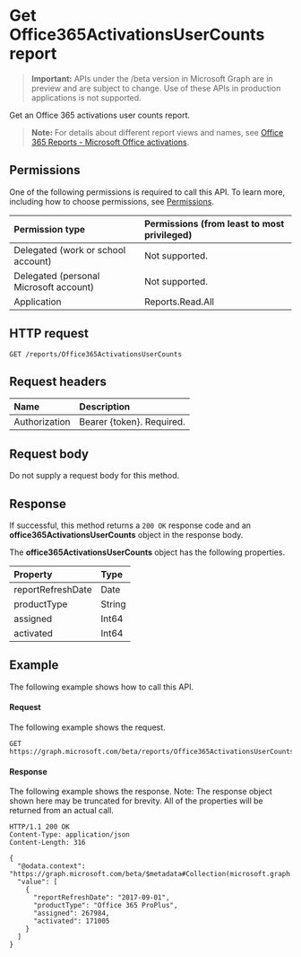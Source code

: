 # Get Office365ActivationsUserCounts report

> **Important:** APIs under the /beta version in Microsoft Graph are in preview and are subject to change. Use of these APIs in production applications is not supported.

Get an Office 365 activations user counts report.

> **Note:** For details about different report views and names, see [Office 365 Reports - Microsoft Office activations](https://support.office.com/client/Office-activations-87c24ae2-82e0-4d1e-be01-c3bcc3f18c60).

## Permissions

One of the following permissions is required to call this API. To learn more, including how to choose permissions, see [Permissions](../../../concepts/permissions_reference.md).

|Permission type      | Permissions (from least to most privileged)              |
|:--------------------|:---------------------------------------------------------|
|Delegated (work or school account) | Not supported.    |
|Delegated (personal Microsoft account) | Not supported.    |
|Application | Reports.Read.All |

## HTTP request

<!-- { "blockType": "ignored" } -->

```http
GET /reports/Office365ActivationsUserCounts
```

## Request headers

| Name       | Description|
|:---------------|:----------|
| Authorization  | Bearer {token}. Required. |

## Request body

Do not supply a request body for this method.

## Response

If successful, this method returns a `200 OK` response code and an **office365ActivationsUserCounts** object in the response body.

The **office365ActivationsUserCounts** object has the following properties.

| Property       | Type|
|:---------------|:----------|
|reportRefreshDate|Date|
|productType|String|
|assigned|Int64|
|activated|Int64|

## Example

The following example shows how to call this API.

#### Request

The following example shows the request.

```http
GET https://graph.microsoft.com/beta/reports/Office365ActivationsUserCounts
```

#### Response

The following example shows the response.
Note: The response object shown here may be truncated for brevity. All of the properties will be returned from an actual call.
```http
HTTP/1.1 200 OK
Content-Type: application/json
Content-Length: 316

{
  "@odata.context": "https://graph.microsoft.com/beta/$metadata#Collection(microsoft.graph.office365ActivationsUserCounts)", 
  "value": [
    {
      "reportRefreshDate": "2017-09-01", 
      "productType": "Office 365 ProPlus", 
      "assigned": 267984, 
      "activated": 171005
    }
  ]
}
```
